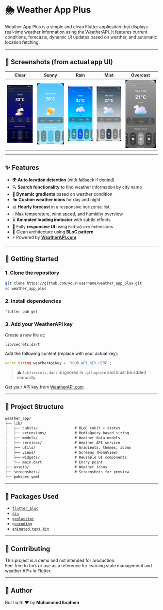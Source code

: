 # 🌦️ Weather App Plus

Weather App Plus is a simple and clean Flutter application that displays real-time weather information using the WeatherAPI. It features current conditions, forecasts, dynamic UI updates based on weather, and automatic location fetching.

---

## 📸 Screenshots (from actual app UI)

| Clear | Sunny | Rain | Mist | Overcast |
|:-----:|:-----:|:----:|:----:|:--------:|
| <img src="screenshots/clear.png" width = "160 px" /> | <img src="screenshots/sunny.png" width = "160 px" /> | <img src="screenshots/rain.png" width = "160 px" /> | <img src="screenshots/mist.png" width = "160 px" /> | <img src="screenshots/overcast.png" width = "160 px" /> |

---

## ✨ Features

- 🌍 **Auto location detection** (with fallback if denied)
- 🔍 **Search functionality** to find weather information by city name
- 🎨 **Dynamic gradients** based on weather condition
- 🌤️ **Custom weather icons** for day and night
- 📊 **Hourly forecast** in a responsive horizontal list
- 💧 Max temperature, wind speed, and humidity overview
- ⏳ **Animated loading indicator** with subtle effects
- 📱 Fully **responsive UI** using `MediaQuery` extensions
- 🧠 Clean architecture using **BLoC pattern**
- ⚡ Powered by **[WeatherAPI.com](https://www.weatherapi.com/)**

---

## 🚀 Getting Started

### 1. Clone the repository
```bash
git clone https://github.com/your-username/weather_app_plus.git
cd weather_app_plus
```

### 2. Install dependencies
```bash
flutter pub get
```

### 3. Add your WeatherAPI key  
Create a new file at:
```
lib/secrets.dart
```

Add the following content (replace with your actual key):
```dart
const String weatherApiKey = 'YOUR_API_KEY_HERE';
```

> ⚠️ `lib/secrets.dart` is ignored in `.gitignore` and must be added manually.

Get your API key from [WeatherAPI.com](https://www.weatherapi.com/).

---

## 📂 Project Structure

```
weather_app/
├── lib/
│   ├── cubits/                 # BLoC cubit + states
│   ├── extensions/             # MediaQuery-based sizing
│   ├── models/                 # Weather data models
│   ├── services/               # Weather API service
│   ├── utils/                  # Gradients, themes, icons
│   ├── views/                  # Screens (HomeView)
│   ├── widgets/                # Reusable UI components
│   └── main.dart               # Entry point
├── assets/                     # Weather icons
├── screenshots/                # Screenshots for preview
└── pubspec.yaml
```

---

## 🧪 Packages Used

- [`flutter_bloc`](https://pub.dev/packages/flutter_bloc)
- [`dio`](https://pub.dev/packages/dio)
- [`geolocator`](https://pub.dev/packages/geolocator)
- [`geocoding`](https://pub.dev/packages/geocoding)
- [`animated_text_kit`](https://pub.dev/packages/animated_text_kit)

---

## 🤝 Contributing

This project is a demo and not intended for production.  
Feel free to fork or use as a reference for learning state management and weather APIs in Flutter.

---

## 👤 Author

Built with ❤️ by **Muhammed Ibrahem**
